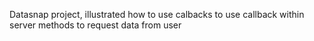 Datasnap project, illustrated how to use calbacks to use callback within server methods to request data from user